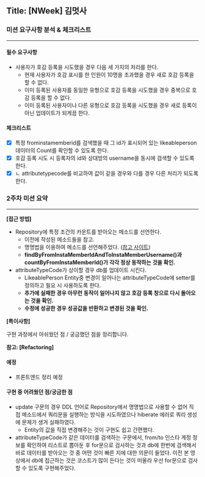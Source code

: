 ## Title: [NWeek] 김멋사

### 미션 요구사항 분석 & 체크리스트

---
#### 필수 요구사항
- 사용자가 호감 등록을 시도했을 경우 다음 세 가지의 처리를 한다. 
  - 현재 사용자가 호감 표시를 한 인원이 10명을 초과했을 경우 새로 호감 등록을 할 수 없다.
  - 이미 등록된 사용자를 동일한 유형으로 호감 등록을 시도했을 경우 중복으로 호감 등록을 할 수 없다.
  - 이미 등록된 사용자이나 다른 유형으로 호감 등록을 시도했을 경우 새로 등록이 아닌 업데이트가 되게끔 한다.

#### 체크리스트
- [x] 특정 frominstamemberid를 검색했을 때 그 id가 표시되어 있는 likeableperson 데이터의 Count를 확인할 수 있도록 한다.
- [x] 호감 등록 시도 시 등록자의 id와 상대방의 username을 동시에 검색할 수 있도록 한다. 
- [x] ㄴ attributetypecode를 비교하여 값이 같을 경우와 다를 경우 다른 처리가 되도록 한다.

### 2주차 미션 요약

---

**[접근 방법]**

- Repository에 특정 조건의 카운트를 받아오는 메소드를 선언한다.
  - 이전에 작성된 메소드들을 참고.
  - 명명법을 이용하여 메소드를 선언해주었다. ([참고 사이트](https://zara49.tistory.com/130))
  - **findByFromInstaMemberIdAndToInstaMemberUsername()과 countByFromInstaMemberId()가 각각 정상 동작하는 것을 확인.**
- attributeTypeCode가 상이할 경우 db를 업데이트 시킨다.
  - LikeablePerson Entity중 변경이 일어나는 attributeTypeCode에 setter를 정의하고 필요 시 사용하도록 한다.
  - **추가에 실패한 경우 아무런 동작이 일어나지 않고 호감 등록 창으로 다시 돌아오는 것을 확인.**
  - **수정에 성공한 경우 성공값을 반환하고 변경된 것을 확인.**


**[특이사항]**

구현 과정에서 아쉬웠던 점 / 궁금했던 점을 정리합니다.

  **참고: [Refactoring]**

#### 예정
  - 프론트엔드 정리 예정

#### 구현 중 어려웠던 점/궁금한 점
  - update 구문의 경우 DDL 언어로 Repository에서 명명법으로 사용할 수 없어 직접 메소드에서 쿼리문을 실행하는 방식을 시도하였으나 hiberate 에러로 쿼리 생성에 문제가 생겨 실패하였다.
    - Entity의 값을 직접 변경해주는 것이 구현도 쉽고 간편했다.
  - attributeTypeCode가 같은 데이터를 검색하는 구문에서, from/to 인스타 계정 정보를 확인하여 리스트로 뽑아둔 후 for문으로 검사하는 것과 db에 한번에 검색해서 바로 데이터를 받아오는 것 중 어떤 것이 빠른 지에 대한 의문이 들었다. 이전 본 영상에서 db에 접근하는 것은 코스트가 많이 든다는 것이 떠올라 우선 for문으로 검사할 수 있도록 구현해주었다.
  